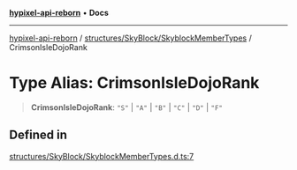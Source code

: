 [**hypixel-api-reborn**](../../../../README.md) • **Docs**

***

[hypixel-api-reborn](../../../../modules.md) / [structures/SkyBlock/SkyblockMemberTypes](../README.md) / CrimsonIsleDojoRank

# Type Alias: CrimsonIsleDojoRank

> **CrimsonIsleDojoRank**: `"S"` \| `"A"` \| `"B"` \| `"C"` \| `"D"` \| `"F"`

## Defined in

[structures/SkyBlock/SkyblockMemberTypes.d.ts:7](https://github.com/Kathund/REBORN-docs-TEST/blob/226e7f6a62bb6bca87ef0828ac84e9098d59f860/src/structures/SkyBlock/SkyblockMemberTypes.d.ts#L7)
